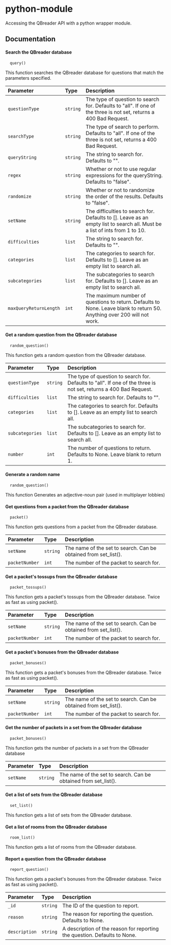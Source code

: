 # python-module
Accessing the QBreader API with a python wrapper module.

## Documentation

#### Search the QBreader database

```
  query()
```
This function searches the QBreader database for questions that match the parameters specified.

| Parameter | Type     | Description                |
| :-------- | :------- | :------------------------- |
| `questionType` | `string` | The type of question to search for. Defaults to "all". If one of the three is not set, returns a 400 Bad Request. |
| `searchType` | `string` | The type of search to perform. Defaults to "all". If one of the three is not set, returns a 400 Bad Request. |
| `queryString` | `string` | The string to search for. Defaults to "". |
| `regex` | `string` | Whether or not to use regular expressions for the queryString. Defaults to "false". |
| `randomize` | `string` | Whether or not to randomize the order of the results. Defaults to "false". |
| `setName` | `string` | The difficulties to search for. Defaults to []. Leave as an empty list to search all. Must be a list of ints from 1 to 10. |
| `difficulties` | `list` | The string to search for. Defaults to "". |
| `categories` | `list` | The categories to search for. Defaults to []. Leave as an empty list to search all. |
| `subcategories` | `list` | The subcategories to search for. Defaults to []. Leave as an empty list to search all. |
| `maxQueryReturnLength` | `int` | The maximum number of questions to return. Defaults to None. Leave blank to return 50. Anything over 200 will not work. |


#### Get a random question from the QBreader database

```
  random_question()
```
This function gets a random question from the QBreader database.

| Parameter | Type     | Description                |
| :-------- | :------- | :------------------------- |
| `questionType` | `string` | The type of question to search for. Defaults to "all". If one of the three is not set, returns a 400 Bad Request. |
| `difficulties` | `list` | The string to search for. Defaults to "". |
| `categories` | `list` | The categories to search for. Defaults to []. Leave as an empty list to search all. |
| `subcategories` | `list` | The subcategories to search for. Defaults to []. Leave as an empty list to search all. |
| `number` | `int` | The number of questions to return. Defaults to None. Leave blank to return 1.|

#### Generate a random name 

```
  random_question()
```
This function Generates an adjective-noun pair (used in multiplayer lobbies)

#### Get questions from a packet from the QBreader database

```
  packet()
```
This function gets questions from a packet from the QBreader database.

| Parameter | Type     | Description                |
| :-------- | :------- | :------------------------- |
| `setName` | `string` | The name of the set to search. Can be obtained from set_list().|
| `packetNumber` | `int` | The number of the packet to search for.|

#### Get a packet's tossups from the QBreader database

```
  packet_tossups()
```
This function gets a packet's tossups from the QBreader database. Twice as fast as using packet().

| Parameter | Type     | Description                |
| :-------- | :------- | :------------------------- |
| `setName` | `string` | The name of the set to search. Can be obtained from set_list().|
| `packetNumber` | `int` | The number of the packet to search for.|

#### Get a packet's bonuses from the QBreader database

```
  packet_bonuses()
```
This function gets a packet's bonuses from the QBreader database. Twice as fast as using packet().

| Parameter | Type     | Description                |
| :-------- | :------- | :------------------------- |
| `setName` | `string` | The name of the set to search. Can be obtained from set_list().|
| `packetNumber` | `int` | The number of the packet to search for.|

#### Get the number of packets in a set from the QBreader database

```
  packet_bonuses()
```
This function gets the number of packets in a set from the QBreader database

| Parameter | Type     | Description                |
| :-------- | :------- | :------------------------- |
| `setName` | `string` | The name of the set to search. Can be obtained from set_list().|

#### Get a list of sets from the QBreader database 

```
  set_list()
```

This function gets a list of sets from the QBreader database.

#### Get a list of rooms from the QBreader database

```
  room_list()
```
This function gets a list of rooms from the QBreader database.

#### Report a question from the QBreader database

```
  report_question()
```
This function gets a packet's bonuses from the QBreader database. Twice as fast as using packet().

| Parameter | Type     | Description                |
| :-------- | :------- | :------------------------- |
| `_id` | `string` | The ID of the question to report.|
| `reason` | `string` | The reason for reporting the question. Defaults to None. |
| `description` | `string` | A description of the reason for reporting the question. Defaults to None.|

